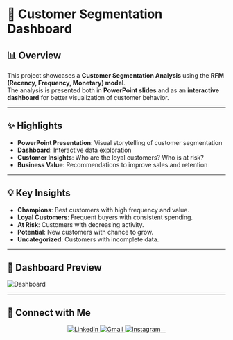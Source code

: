 # 🛒 Customer Segmentation Dashboard


## 📊 Overview
This project showcases a **Customer Segmentation Analysis** using the **RFM (Recency, Frequency, Monetary) model**.  
The analysis is presented both in **PowerPoint slides** and as an **interactive dashboard** for better visualization of customer behavior.

---

## ✨ Highlights
- **PowerPoint Presentation**: Visual storytelling of customer segmentation  
- **Dashboard**: Interactive data exploration  
- **Customer Insights**: Who are the loyal customers? Who is at risk?  
- **Business Value**: Recommendations to improve sales and retention  


---

## 💡 Key Insights
- **Champions**: Best customers with high frequency and value.  
- **Loyal Customers**: Frequent buyers with consistent spending.  
- **At Risk**: Customers with decreasing activity.  
- **Potential**: New customers with chance to grow.  
- **Uncategorized**: Customers with incomplete data.  

---

## 📸 Dashboard Preview
![Dashboard](https://github.com/user-attachments/assets/e018ff22-6b50-4e91-96c6-bb2c37523d95)


---

## 🤝 Connect with Me
<p align="center">
  <a href="https://linkedin.com/in/YOUR-zinedineamalia/" target="_blank">
    <img src="https://img.icons8.com/color/48/linkedin.png" alt="LinkedIn"/>
  </a>
  <a href="mailto:zinedineamalianoor.com">
    <img src="https://img.icons8.com/color/48/gmail-new.png" alt="Gmail"/>
  </a>
  <a href="https://instagram.com/z.amalia_" target="_blank">
    <img src="https://img.icons8.com/color/48/instagram-new.png" alt="Instagram"/>
  </a>
</p>

